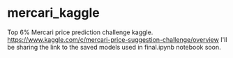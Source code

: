 # mercari_kaggle
Top 6% Mercari price prediction challenge kaggle.
https://www.kaggle.com/c/mercari-price-suggestion-challenge/overview
I'll be sharing the link to the saved models used in final.ipynb notebook soon.
